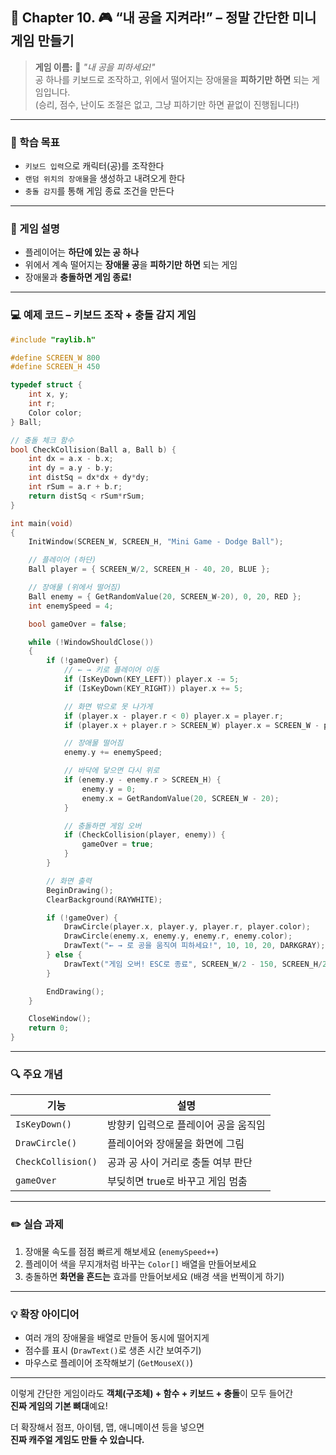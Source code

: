 ## 📘 Chapter 10. 🎮 “내 공을 지켜라!” – 정말 간단한 미니게임 만들기  

> **게임 이름:** 🎯 _"내 공을 피하세요!"_  
> 공 하나를 키보드로 조작하고, 위에서 떨어지는 장애물을 **피하기만 하면** 되는 게임입니다.  
> (승리, 점수, 난이도 조절은 없고, 그냥 피하기만 하면 끝없이 진행됩니다!)

---

### 🎯 학습 목표  
- `키보드 입력`으로 캐릭터(공)를 조작한다  
- `랜덤 위치의 장애물`을 생성하고 내려오게 한다  
- `충돌 감지`를 통해 게임 종료 조건을 만든다  

---

### 🧠 게임 설명

- 플레이어는 **하단에 있는 공 하나**  
- 위에서 계속 떨어지는 **장애물 공**을 **피하기만 하면** 되는 게임  
- 장애물과 **충돌하면 게임 종료!**

---

### 💻 예제 코드 – 키보드 조작 + 충돌 감지 게임

```c
#include "raylib.h"

#define SCREEN_W 800
#define SCREEN_H 450

typedef struct {
    int x, y;
    int r;
    Color color;
} Ball;

// 충돌 체크 함수
bool CheckCollision(Ball a, Ball b) {
    int dx = a.x - b.x;
    int dy = a.y - b.y;
    int distSq = dx*dx + dy*dy;
    int rSum = a.r + b.r;
    return distSq < rSum*rSum;
}

int main(void)
{
    InitWindow(SCREEN_W, SCREEN_H, "Mini Game - Dodge Ball");

    // 플레이어 (하단)
    Ball player = { SCREEN_W/2, SCREEN_H - 40, 20, BLUE };

    // 장애물 (위에서 떨어짐)
    Ball enemy = { GetRandomValue(20, SCREEN_W-20), 0, 20, RED };
    int enemySpeed = 4;

    bool gameOver = false;

    while (!WindowShouldClose())
    {
        if (!gameOver) {
            // ← → 키로 플레이어 이동
            if (IsKeyDown(KEY_LEFT)) player.x -= 5;
            if (IsKeyDown(KEY_RIGHT)) player.x += 5;

            // 화면 밖으로 못 나가게
            if (player.x - player.r < 0) player.x = player.r;
            if (player.x + player.r > SCREEN_W) player.x = SCREEN_W - player.r;

            // 장애물 떨어짐
            enemy.y += enemySpeed;

            // 바닥에 닿으면 다시 위로
            if (enemy.y - enemy.r > SCREEN_H) {
                enemy.y = 0;
                enemy.x = GetRandomValue(20, SCREEN_W - 20);
            }

            // 충돌하면 게임 오버
            if (CheckCollision(player, enemy)) {
                gameOver = true;
            }
        }

        // 화면 출력
        BeginDrawing();
        ClearBackground(RAYWHITE);

        if (!gameOver) {
            DrawCircle(player.x, player.y, player.r, player.color);
            DrawCircle(enemy.x, enemy.y, enemy.r, enemy.color);
            DrawText("← → 로 공을 움직여 피하세요!", 10, 10, 20, DARKGRAY);
        } else {
            DrawText("게임 오버! ESC로 종료", SCREEN_W/2 - 150, SCREEN_H/2, 30, RED);
        }

        EndDrawing();
    }

    CloseWindow();
    return 0;
}
```

---

### 🔍 주요 개념

| 기능               | 설명                                        |
|--------------------|---------------------------------------------|
| `IsKeyDown()`      | 방향키 입력으로 플레이어 공을 움직임        |
| `DrawCircle()`     | 플레이어와 장애물을 화면에 그림             |
| `CheckCollision()` | 공과 공 사이 거리로 충돌 여부 판단          |
| `gameOver`         | 부딪히면 true로 바꾸고 게임 멈춤            |

---

### ✏️ 실습 과제

1. 장애물 속도를 점점 빠르게 해보세요 (`enemySpeed++`)  
2. 플레이어 색을 무지개처럼 바꾸는 `Color[]` 배열을 만들어보세요  
3. 충돌하면 **화면을 흔드는** 효과를 만들어보세요 (배경 색을 번쩍이게 하기)

---

### 💡 확장 아이디어

- 여러 개의 장애물을 배열로 만들어 동시에 떨어지게  
- 점수를 표시 (`DrawText()`로 생존 시간 보여주기)  
- 마우스로 플레이어 조작해보기 (`GetMouseX()`)

---

이렇게 간단한 게임이라도 **객체(구조체) + 함수 + 키보드 + 충돌**이 모두 들어간  
**진짜 게임의 기본 뼈대**예요!

더 확장해서 점프, 아이템, 맵, 애니메이션 등을 넣으면  
**진짜 캐주얼 게임도 만들 수 있습니다.**
